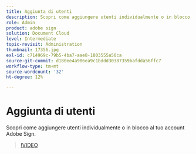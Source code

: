 ```yaml
---
title: Aggiunta di utenti
description: Scopri come aggiungere utenti individualmente o in blocco al tuo account Adobe Sign
role: Admin
product: adobe sign
solution: Document Cloud
level: Intermediate
topic-revisit: Administration
thumbnail: 17356.jpg
exl-id: c714969c-79b5-4ba7-aae8-1803555a50ca
source-git-commit: d180ee4a986ea9c1bddd30387359bafdda56ffc7
workflow-type: tm+mt
source-wordcount: '32'
ht-degree: 12%

---
```


# Aggiunta di utenti

Scopri come aggiungere utenti individualmente o in blocco al tuo account Adobe Sign.

>[!VIDEO](https://video.tv.adobe.com/v/17356?hidetitle=true)
